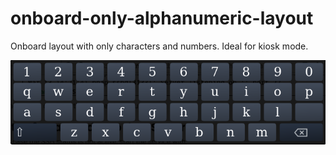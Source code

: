 # onboard-only-alphanumeric-layout
Onboard layout with only characters and numbers. Ideal for kiosk mode.

![screenshot](doc/images/layout_preview.png)
